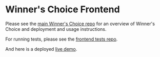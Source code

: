 # Winner's Choice Frontend

Please see the [main Winner's Choice repo](https://github.com/StandardCreative/winners-choice-contract) for an overview of Winner's Choice and deployment and usage instructions.

For running tests, please see the [frontend tests repo](https://github.com/StandardCreative/winners-choice-frontend-tests).

And here is a deployed [live demo](https://reasonmethis.github.io/winners-choice-frontend).
